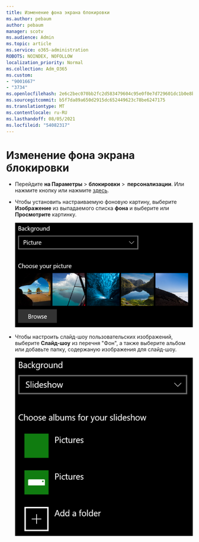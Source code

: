 ```yaml
---
title: Изменение фона экрана блокировки
ms.author: pebaum
author: pebaum
manager: scotv
ms.audience: Admin
ms.topic: article
ms.service: o365-administration
ROBOTS: NOINDEX, NOFOLLOW
localization_priority: Normal
ms.collection: Adm_O365
ms.custom:
- "9001667"
- "3734"
ms.openlocfilehash: 2e6c2bec070bb2fc2d583479604c95e0f0e7d729601dc1b0e8b7edd04995dfe6
ms.sourcegitcommit: b5f7da89a650d2915dc652449623c78be6247175
ms.translationtype: MT
ms.contentlocale: ru-RU
ms.lasthandoff: 08/05/2021
ms.locfileid: "54082317"
---
```

# <a name="change-your-lock-screen-background"></a>Изменение фона экрана блокировки

- Перейдите **на Параметры**  >  **блокировки**  >  **персонализации**. Или нажмите кнопку или нажмите [здесь](ms-settings:lockscreen?activationSource=GetHelp).

- Чтобы установить настраиваемую фоновую картину, выберите **Изображение** из выпадаемого списка **фона** и выберите или **Просмотрите** картинку.

  ![Установите настраиваемую фоновую картину.](media/set-custom-background-pic.png)

- Чтобы настроить слайд-шоу пользовательских изображений, выберите  **Слайд-шоу** из перечня "Фон", а также выберите альбом или добавьте папку, содержаную изображения для слайд-шоу.

  ![Настройка слайд-шоу пользовательских изображений.](media/set-up-slideshow-background.png)
